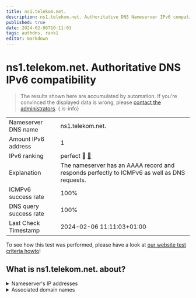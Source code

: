 ```yaml
---
title: ns1.telekom.net.
description: ns1.telekom.net. Authoritative DNS Nameserver IPv6 compatibility
published: true
date: 2024-02-06T10:11:03
tags: authdns, rank1
editor: markdown
---
```


# ns1.telekom.net. Authoritative DNS IPv6 compatibility

> The results shown here are accumulated by automation. If you're convinced the displayed data is wrong, please [contact the administrators](/howto/chat). 
{.is-info}




|   |   |
| - | - |
| Nameserver DNS name | ns1.telekom.net.
| Amount IPv6 address | 1
| IPv6 ranking | perfect :1st_place_medal: [🔗](/howto/ranking) |
| Explanation | The nameserver has an AAAA record and responds perfectly to ICMPv6 as well as DNS requests. |
| ICMPv6 success rate | 100%|
| DNS query success rate | 100% |
| Last Check Timestamp | 2024-02-06 11:11:03+01:00 |

To see how this test was performed, please have a look at [our website test criteria howto](/howto/testcriteria/authdns)!


## What is ns1.telekom.net. about?




<details>
<summary>Nameserver's IP addresses</summary>

2003:180:a:1000::53

</details>



<details>
<summary>Associated domain names</summary>

www.telekom.de

</details>
